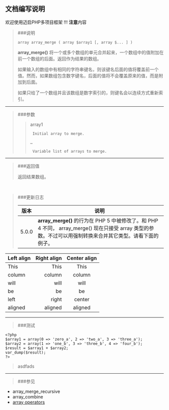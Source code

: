 文档编写说明
------

欢迎使用迈启PHP多项目框架
!!! **注意**内容 

> ###说明
> 
>     array array_merge ( array $array1 [, array $... ] )
>
> **array_merge()** 将一个或多个数组的单元合并起来，一个数组中的值附加在前一个数组的后面。返回作为结果的数组。
>
> 如果输入的数组中有相同的字符串键名，则该键名后面的值将覆盖前一个值。然而，如果数组包含数字键名，后面的值将不会覆盖原来的值，而是附加到后面。
>
> 如果只给了一个数组并且该数组是数字索引的，则键名会以连续方式重新索引。  

-----------

> ###参数
>
> > array1
> > 
> >      Initial array to merge.
> >
> > `…`
> >
> >      Variable list of arrays to merge.
> >

------------

> ###返回值
> 
> 返回结果数组。

&nbsp;

> ###更新日志
> 
>    | 版本 | 说明
>    |-----|-----
>    | 5.0.0 | **array_merge()** 的行为在 PHP 5 中被修改了。和 PHP 4 不同， array_merge() 现在只接受 array 类型的参数。不过可以用强制转换来合并其它类型。请看下面的例子。
>
| Left align | Right align | Center align |
|:-----------|------------:|:------------:|
| This       |        This |     This     |
| column     |      column |    column    |
| will       |        will |     will     |
| be         |          be |      be      |
| left       |       right |    center    |
| aligned    |     aligned |   aligned    |

----------

> ###测试 
>
    <?php
    $array1 = array(0 => 'zero_a', 2 => 'two_a', 3 => 'three_a');
    $array2 = array(1 => 'one_b', 3 => 'three_b', 4 => 'four_b');
    $result = $array1 + $array2;
    var_dump($result);
    ?>
>   asdfads

------------

> ###参见
>
* <function>array_merge_recursive</function>
* <function>array_combine</function>
* [array operators](language.operators.array.html)

